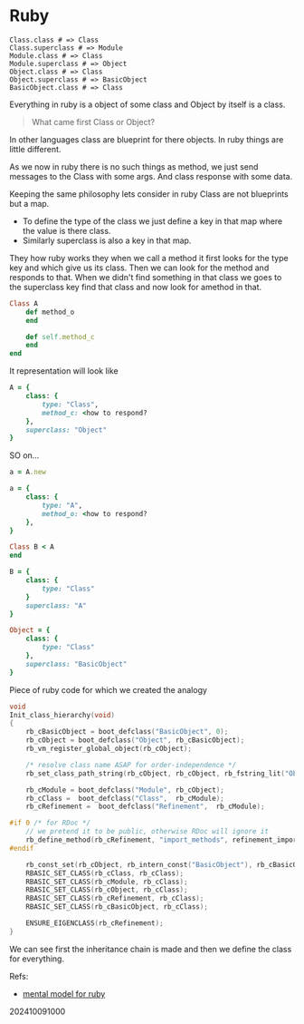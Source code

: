 # Ruby
```
Class.class # => Class
Class.superclass # => Module
Module.class # => Class
Module.superclass # => Object
Object.class # => Class
Object.superclass # => BasicObject
BasicObject.class # => Class
```
Everything in ruby is a object of some class and Object by itself is a class.

> What came first Class or Object?

In other languages class are blueprint for there objects. In ruby things are little different.

As we now in ruby there is no such things as method, we just send messages to the Class with some args.
And class response with some data.

Keeping the same philosophy lets consider in ruby Class are not blueprints but a map.

- To define the type of the class we just define a key in that map where the value is there class.
- Similarly superclass is also a key in that map.

They how ruby works they when we call a method it first looks for the type key and which give us its class. Then we can look for the method and responds to that. 
When we didn't find something in that class we goes to the superclass key find that class and now look for amethod in that.

```ruby
Class A
    def method_o
    end

    def self.method_c
    end
end
```

It representation will look like
```ruby
A = {
    class: {
        type: "Class",
        method_c: <how to respond?
    },
    superclass: "Object" 
}
```
SO on...
```ruby
a = A.new

a = {
    class: {
        type: "A",
        method_o: <how to respond?
    },
}
```

```ruby
Class B < A
end

B = {
    class: {
        type: "Class"
    }
    superclass: "A"
}
```

```ruby
Object = {
    class: {
        type: "Class"
    },
    superclass: "BasicObject"
}
```

Piece of ruby code for which we created the analogy
```c
void
Init_class_hierarchy(void)
{
    rb_cBasicObject = boot_defclass("BasicObject", 0);
    rb_cObject = boot_defclass("Object", rb_cBasicObject);
    rb_vm_register_global_object(rb_cObject);

    /* resolve class name ASAP for order-independence */
    rb_set_class_path_string(rb_cObject, rb_cObject, rb_fstring_lit("Object"));

    rb_cModule = boot_defclass("Module", rb_cObject);
    rb_cClass =  boot_defclass("Class",  rb_cModule);
    rb_cRefinement =  boot_defclass("Refinement",  rb_cModule);

#if 0 /* for RDoc */
    // we pretend it to be public, otherwise RDoc will ignore it
    rb_define_method(rb_cRefinement, "import_methods", refinement_import_methods, -1);
#endif

    rb_const_set(rb_cObject, rb_intern_const("BasicObject"), rb_cBasicObject);
    RBASIC_SET_CLASS(rb_cClass, rb_cClass);
    RBASIC_SET_CLASS(rb_cModule, rb_cClass);
    RBASIC_SET_CLASS(rb_cObject, rb_cClass);
    RBASIC_SET_CLASS(rb_cRefinement, rb_cClass);
    RBASIC_SET_CLASS(rb_cBasicObject, rb_cClass);

    ENSURE_EIGENCLASS(rb_cRefinement);
}
```

We can see first the inheritance chain is made and then we define the class for everything.

Refs: 
- [mental model for ruby](https://techconative.com/blog/ruby-class-mental-model/)


202410091000
